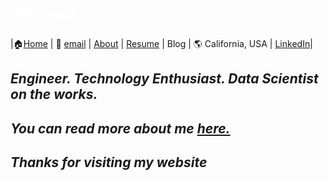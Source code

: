 #  *<span style="color:white">ManueL  </span>*
|🏠[Home](https://manuelsr26.github.io/) | 📧 [email](mailto:manuel.isr@outlook.com) | [About](https://manuelsr26.github.io/about) | [Resume](https://manuelsr26.github.io/cv) | Blog | 🌎 California, USA | [LinkedIn](https://www.linkedin.com/in/manuel-silva-ramirez/)|

## *Engineer. Technology Enthusiast. Data Scientist on the works.*
## *You can read more about me [here.](https://manuelsr26.github.io/about)*
## *Thanks for visiting my website*
